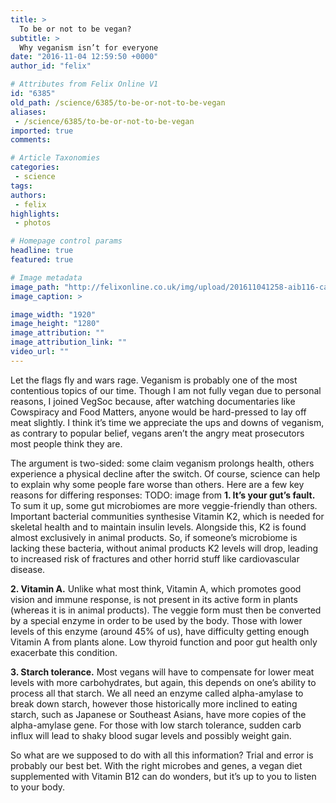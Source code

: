 ```yaml
---
title: >
  To be or not to be vegan?
subtitle: >
  Why veganism isn’t for everyone
date: "2016-11-04 12:59:50 +0000"
author_id: "felix"

# Attributes from Felix Online V1
id: "6385"
old_path: /science/6385/to-be-or-not-to-be-vegan
aliases:
 - /science/6385/to-be-or-not-to-be-vegan
imported: true
comments:

# Article Taxonomies
categories:
 - science
tags:
authors:
 - felix
highlights:
 - photos

# Homepage control params
headline: true
featured: true

# Image metadata
image_path: "http://felixonline.co.uk/img/upload/201611041258-aib116-carrots-155715_1920.jpg"
image_caption: >

image_width: "1920"
image_height: "1280"
image_attribution: ""
image_attribution_link: ""
video_url: ""
---
```


Let the flags fly and wars rage. Veganism is probably one of the most contentious topics of our time. Though I am not fully vegan due to personal reasons, I joined VegSoc because, after watching documentaries like Cowspiracy and Food Matters, anyone would be hard-pressed to lay off meat slightly. I think it’s time we appreciate the ups and downs of veganism, as contrary to popular belief, vegans aren’t the angry meat prosecutors most people think they are.

The argument is two-sided: some claim veganism prolongs health, others experience a physical decline after the switch. Of course, science can help to explain why some people fare worse than others. Here are a few key reasons for differing responses:
TODO: image from
**1. It’s your gut’s fault.** To sum it up, some gut microbiomes are more veggie-friendly than others. Important bacterial communities synthesise Vitamin K2, which is needed for skeletal health and to maintain insulin levels. Alongside this, K2 is found almost exclusively in animal products. So, if someone’s microbiome is lacking these bacteria, without animal products K2 levels will drop, leading to increased risk of fractures and other horrid stuff like cardiovascular disease.

**2. Vitamin A.** Unlike what most think, Vitamin A, which promotes good vision and immune response, is not present in its active form in plants (whereas it is in animal products). The veggie form must then be converted by a special enzyme in order to be used by the body. Those with lower levels of this enzyme (around 45% of us), have difficulty getting enough Vitamin A from plants alone. Low thyroid function and poor gut health only exacerbate this condition.

**3. Starch tolerance.** Most vegans will have to compensate for lower meat levels with more carbohydrates, but again, this depends on one’s ability to process all that starch. We all need an enzyme called alpha-amylase to break down starch, however those historically more inclined to eating starch, such as Japanese or Southeast Asians, have more copies of the alpha-amylase gene. For those with low starch tolerance, sudden carb influx will lead to shaky blood sugar levels and possibly weight gain.

So what are we supposed to do with all this information? Trial and error is probably our best bet. With the right microbes and genes, a vegan diet supplemented with Vitamin B12 can do wonders, but it’s up to you to listen to your body.

